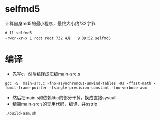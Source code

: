 # selfmd5
计算自身md5的最小程序，最终大小约732字节.
```
# ll selfmd5 
-rwxr-xr-x 1 root root 732 4月   9 09:52 selfmd5
```

# 编译
* 先写c，然后编译成汇编main-src.s
```
gcc -S  main-src.c -fno-asynchronous-unwind-tables -Os -ffast-math -fomit-frame-pointer -fsingle-precision-constant -fno-verbose-asm
```
* 然后把main.s的依赖libc的部分干掉，换成直接syscall
* 精简main-src.s的无用代码，编译，并sstrip
```
./build-asm.sh
```
